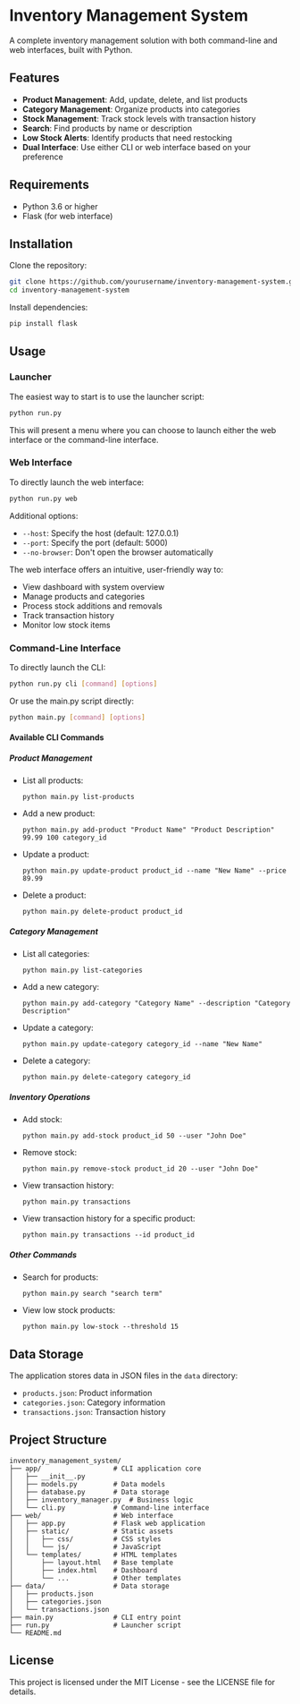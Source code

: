 # Inventory Management System

A complete inventory management solution with both command-line and web interfaces, built with Python.

## Features

- **Product Management**: Add, update, delete, and list products
- **Category Management**: Organize products into categories
- **Stock Management**: Track stock levels with transaction history
- **Search**: Find products by name or description
- **Low Stock Alerts**: Identify products that need restocking
- **Dual Interface**: Use either CLI or web interface based on your preference

## Requirements

- Python 3.6 or higher
- Flask (for web interface)

## Installation

Clone the repository:

```bash
git clone https://github.com/yourusername/inventory-management-system.git
cd inventory-management-system
```

Install dependencies:

```bash
pip install flask
```

## Usage

### Launcher

The easiest way to start is to use the launcher script:

```bash
python run.py
```

This will present a menu where you can choose to launch either the web interface or the command-line interface.

### Web Interface

To directly launch the web interface:

```bash
python run.py web
```

Additional options:
- `--host`: Specify the host (default: 127.0.0.1)
- `--port`: Specify the port (default: 5000)
- `--no-browser`: Don't open the browser automatically

The web interface offers an intuitive, user-friendly way to:
- View dashboard with system overview
- Manage products and categories
- Process stock additions and removals
- Track transaction history
- Monitor low stock items

### Command-Line Interface

To directly launch the CLI:

```bash
python run.py cli [command] [options]
```

Or use the main.py script directly:

```bash
python main.py [command] [options]
```

#### Available CLI Commands

##### Product Management

- List all products:
  ```
  python main.py list-products
  ```

- Add a new product:
  ```
  python main.py add-product "Product Name" "Product Description" 99.99 100 category_id
  ```

- Update a product:
  ```
  python main.py update-product product_id --name "New Name" --price 89.99
  ```

- Delete a product:
  ```
  python main.py delete-product product_id
  ```

##### Category Management

- List all categories:
  ```
  python main.py list-categories
  ```

- Add a new category:
  ```
  python main.py add-category "Category Name" --description "Category Description"
  ```

- Update a category:
  ```
  python main.py update-category category_id --name "New Name"
  ```

- Delete a category:
  ```
  python main.py delete-category category_id
  ```

##### Inventory Operations

- Add stock:
  ```
  python main.py add-stock product_id 50 --user "John Doe"
  ```

- Remove stock:
  ```
  python main.py remove-stock product_id 20 --user "John Doe"
  ```

- View transaction history:
  ```
  python main.py transactions
  ```
  
- View transaction history for a specific product:
  ```
  python main.py transactions --id product_id
  ```

##### Other Commands

- Search for products:
  ```
  python main.py search "search term"
  ```

- View low stock products:
  ```
  python main.py low-stock --threshold 15
  ```

## Data Storage

The application stores data in JSON files in the `data` directory:
- `products.json`: Product information
- `categories.json`: Category information
- `transactions.json`: Transaction history

## Project Structure

```
inventory_management_system/
├── app/                  # CLI application core
│   ├── __init__.py
│   ├── models.py         # Data models
│   ├── database.py       # Data storage
│   ├── inventory_manager.py  # Business logic
│   └── cli.py            # Command-line interface
├── web/                  # Web interface
│   ├── app.py            # Flask web application
│   ├── static/           # Static assets
│   │   ├── css/          # CSS styles
│   │   └── js/           # JavaScript
│   └── templates/        # HTML templates
│       ├── layout.html   # Base template
│       ├── index.html    # Dashboard
│       └── ...           # Other templates
├── data/                 # Data storage
│   ├── products.json
│   ├── categories.json
│   └── transactions.json
├── main.py               # CLI entry point
├── run.py                # Launcher script
└── README.md
```

## License

This project is licensed under the MIT License - see the LICENSE file for details. 